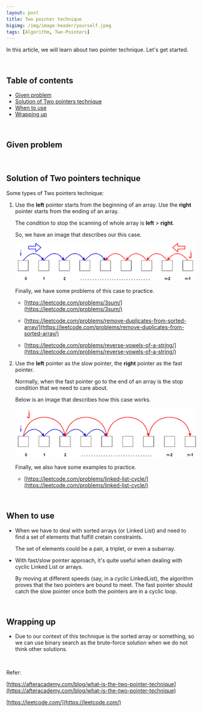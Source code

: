```yaml
---
layout: post
title: Two pointer technique
bigimg: /img/image-header/yourself.jpeg
tags: [Algorithm, Two-Pointers]
---
```


In this article, we will learn about two pointer technique. Let's get started.

<br>

## Table of contents
- [Given problem](#given-problem)
- [Solution of Two pointers technique](#solution-of-two-pointers-technique)
- [When to use](#when-to-use)
- [Wrapping up](#wrapping-up)


<br>

## Given problem






<br>

## Solution of Two pointers technique

Some types of Two pointers technique:
1. Use the **left** pointer starts from the beginning of an array. Use the **right** pointer starts from the ending of an array.

    The condition to stop the scanning of whole array is **left** > **right**.
    
    So, we have an image that describes our this case.

    ![](../img/Algorithm/two-pointer/left-right-pointers.png)

    Finally, we have some problems of this case to practice.
    - [https://leetcode.com/problems/3sum/](https://leetcode.com/problems/3sum/)

    - [https://leetcode.com/problems/remove-duplicates-from-sorted-array/](https://leetcode.com/problems/remove-duplicates-from-sorted-array/)

    - [https://leetcode.com/problems/reverse-vowels-of-a-string/](https://leetcode.com/problems/reverse-vowels-of-a-string/)

2. Use the **left** pointer as the slow pointer, the **right** pointer as the fast pointer.

    Normally, when the fast pointer go to the end of an array is the stop condition that we need to care about.

    Below is an image that describes how this case works.

    ![](../img/Algorithm/two-pointer/slow-fast-pointers.png)

    Finally, we also have some examples to practice.
    - [https://leetcode.com/problems/linked-list-cycle/](https://leetcode.com/problems/linked-list-cycle/)


<br>

## When to use

- When we have to deal with sorted arrays (or Linked List) and need to find a set of elements that fulfill cretain constraints.

    The set of elements could be a pair, a triplet, or even a subarray.

- With fast/slow pointer approach, it's quite useful when dealing with cyclic Linked List or arrays.

    By moving at different speeds (say, in a cyclic LinkedList), the algorithm proves that the two pointers are bound to meet. The fast pointer should catch the slow pointer once both the pointers are in a cyclic loop.

<br>

## Wrapping up

- Due to our context of this technique is the sorted array or something, so we can use binary search as the brute-force solution when we do not think other solutions.


<br>

Refer:

[https://afteracademy.com/blog/what-is-the-two-pointer-technique](https://afteracademy.com/blog/what-is-the-two-pointer-technique)

[https://leetcode.com/](https://leetcode.com/)